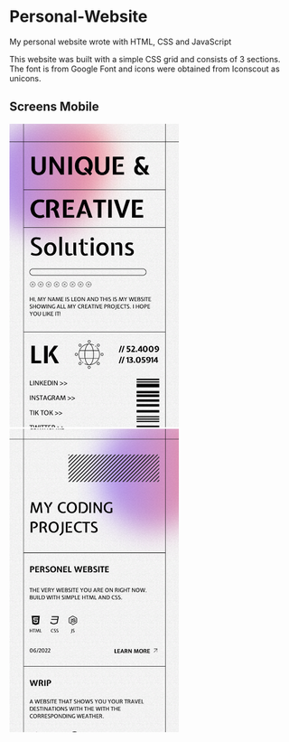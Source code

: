 # Personal-Website
My personal website wrote with HTML, CSS and JavaScript

This website was built with a simple CSS grid and consists of 3 sections. The font is from Google Font and icons were obtained from Iconscout as unicons.

## Screens Mobile
<div>
<img src="Assets/Image/Screen1.png" alt="drawing" width="300"/>
<img src="Assets/Image/Screen2.png" alt="drawing" width="300"/>
</div>
